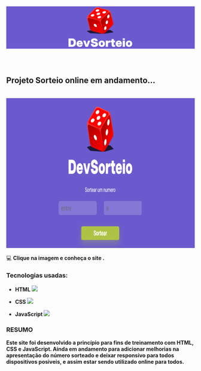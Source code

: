 <h1 align="center"> <img src="https://github.com/Michaelhenri/draw-numbers-online/blob/master/assets/img-header-draw.png" width="1000px"></h1>
<br>
<h2>Projeto Sorteio online em andamento...</a></h2>
<br>
<a href="https://michaelhenri.github.io/draw-numbers-online/">
<img src="https://github.com/Michaelhenri/draw-numbers-online/blob/master/assets/site-draw-online.png" 
  alt="desktop-logo" 
  width="1000px" height="400px"
/></a>

:computer: <b> Clique na imagem e conheça o site <b>.

### Tecnologias usadas:

- HTML <img src="https://simpleicons.org/icons/html5.svg" width="15px">

- CSS <img src="https://simpleicons.org/icons/css3.svg" width="15px">

- JavaScript <img src="https://simpleicons.org/icons/javascript.svg" width="16px">

### RESUMO
<p>Este site foi desenvolvido a princípio para fins de treinamento com HTML, CSS e JavaScript. Ainda em andamento para adicionar melhorias na apresentação do número 
sorteado e deixar responsivo para todos dispositivos posiveis, e assim estar sendo utilizado online para todos.</p>
